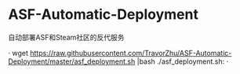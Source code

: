 # ASF-Automatic-Deployment
自动部署ASF和Steam社区的反代服务

· wget https://raw.githubusercontent.com/TravorZhu/ASF-Automatic-Deployment/master/asf_deployment.sh |bash ./asf_deployment.sh: ·

